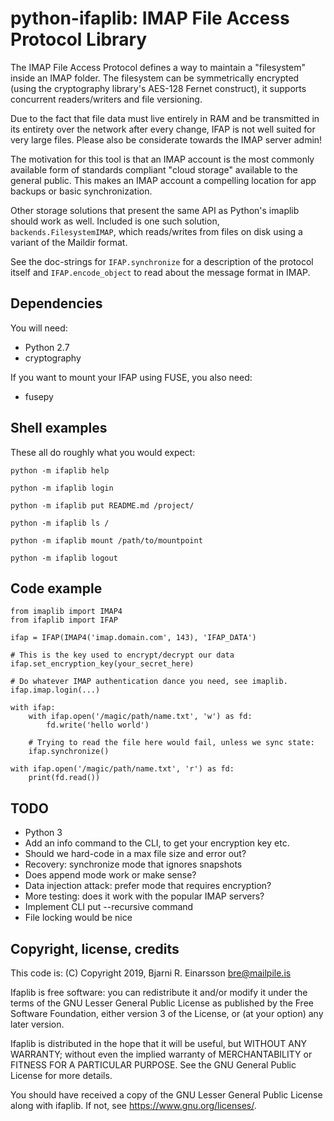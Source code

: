 # python-ifaplib: IMAP File Access Protocol Library

The IMAP File Access Protocol defines a way to maintain a "filesystem" inside
an IMAP folder. The filesystem can be symmetrically encrypted (using the
cryptography library's AES-128 Fernet construct), it supports concurrent
readers/writers and file versioning.

Due to the fact that file data must live entirely in RAM and be transmitted in
its entirety over the network after every change, IFAP is not well suited for
very large files. Please also be considerate towards the IMAP server admin!

The motivation for this tool is that an IMAP account is the most commonly
available form of standards compliant "cloud storage" available to the general
public. This makes an IMAP account a compelling location for app backups or
basic synchronization.

Other storage solutions that present the same API as Python's imaplib should
work as well. Included is one such solution, `backends.FilesystemIMAP`, which
reads/writes from files on disk using a variant of the Maildir format.

See the doc-strings for `IFAP.synchronize` for a description of the protocol
itself and `IFAP.encode_object` to read about the message format in IMAP.


## Dependencies

You will need:

   * Python 2.7
   * cryptography

If you want to mount your IFAP using FUSE, you also need:

   * fusepy


## Shell examples

These all do roughly what you would expect:

    python -m ifaplib help

    python -m ifaplib login

    python -m ifaplib put README.md /project/

    python -m ifaplib ls /

    python -m ifaplib mount /path/to/mountpoint

    python -m ifaplib logout


## Code example

    from imaplib import IMAP4
    from ifaplib import IFAP

    ifap = IFAP(IMAP4('imap.domain.com', 143), 'IFAP_DATA')

    # This is the key used to encrypt/decrypt our data
    ifap.set_encryption_key(your_secret_here)

    # Do whatever IMAP authentication dance you need, see imaplib.
    ifap.imap.login(...)

    with ifap:
        with ifap.open('/magic/path/name.txt', 'w') as fd:
            fd.write('hello world')

        # Trying to read the file here would fail, unless we sync state:
        ifap.synchronize()

    with ifap.open('/magic/path/name.txt', 'r') as fd:
        print(fd.read())


## TODO

   * Python 3
   * Add an info command to the CLI, to get your encryption key etc.
   * Should we hard-code in a max file size and error out?
   * Recovery: synchronize mode that ignores snapshots
   * Does append mode work or make sense?
   * Data injection attack: prefer mode that requires encryption?
   * More testing: does it work with the popular IMAP servers?
   * Implement CLI put --recursive command
   * File locking would be nice


## Copyright, license, credits

This code is: (C) Copyright 2019, Bjarni R. Einarsson <bre@mailpile.is>

Ifaplib is free software: you can redistribute it and/or modify
it under the terms of the GNU Lesser General Public License as
published by the Free Software Foundation, either version 3 of
the License, or (at your option) any later version.

Ifaplib is distributed in the hope that it will be useful,
but WITHOUT ANY WARRANTY; without even the implied warranty of
MERCHANTABILITY or FITNESS FOR A PARTICULAR PURPOSE.  See the
GNU General Public License for more details.

You should have received a copy of the GNU Lesser General Public
License along with ifaplib. If not, see <https://www.gnu.org/licenses/>.
